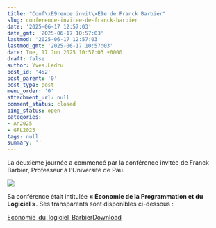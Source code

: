 ```yaml
---
title: "Conf\xE9rence invit\xE9e de Franck Barbier"
slug: conference-invitee-de-franck-barbier
date: '2025-06-17 12:57:03'
date_gmt: '2025-06-17 10:57:03'
lastmod: '2025-06-17 12:57:03'
lastmod_gmt: '2025-06-17 10:57:03'
date: Tue, 17 Jun 2025 10:57:03 +0000
draft: false
author: Yves.Ledru
post_id: '452'
post_parent: '0'
post_type: post
menu_order: '0'
attachment_url: null
comment_status: closed
ping_status: open
categories:
- An2025
- GPL2025
tags: null
summary: ''
---
```


La deuxième journée a commencé par la conférence invitée de Franck Barbier, Professeur à l'Université de Pau. 

![](https://gdr-gpl.cnrs.fr/wp-content/uploads/2025/06/GPL25_Barbier1.jpg)

Sa conférence était intitulée **« Économie de la Programmation et du Logiciel »**. Ses transparents sont disponibles ci-dessous :

[Economie_du_logiciel_Barbier](https://gdr-gpl.cnrs.fr/wp-content/uploads/2025/06/Economie_du_logiciel_Barbier.pdf)[Download](https://gdr-gpl.cnrs.fr/wp-content/uploads/2025/06/Economie_du_logiciel_Barbier.pdf)

